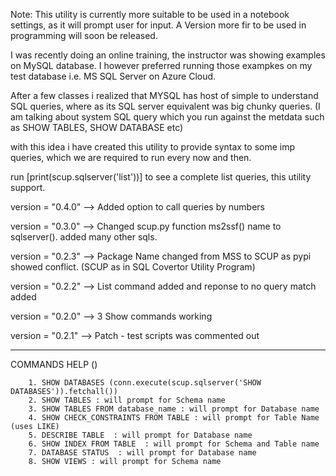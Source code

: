 Note: This utility is currently more suitable to be used in a notebook settings, as it will prompt user for input. A Version more fir to be used in programming will soon be released.

I was recently doing an online training, the instructor was showing examples on MySQL database. I however preferred running those exampkes on my test database i.e. MS SQL Server on Azure Cloud. 

After a few classes i realized that MYSQL has host of simple to understand SQL queries, where as its SQL server equivalent was big chunky queries.
(I am talking about system SQL query which you run against the metdata such as SHOW TABLES, SHOW DATABASE etc)

with this idea i have created this utility to provide syntax to some imp queries, which we are required to run every now and then.

run [print(scup.sqlserver('list'))] to see a complete list queries, this utility support.

version = "0.4.0" --> Added option to call queries by numbers

version = "0.3.0" --> Changed scup.py function ms2ssf() name to sqlserver(). added many other sqls.

version = "0.2.3" --> Package Name changed from MSS to SCUP as pypi showed conflict. (SCUP as in SQL Covertor Utility Program)

version = "0.2.2" --> List command added and reponse to no query match added

version = "0.2.0" --> 3 Show commands working

version = "0.2.1" --> Patch - test scripts was commented out

--------------------------------------------------------------------------------------------------

COMMANDS HELP  ()

        1. SHOW DATABASES (conn.execute(scup.sqlserver('SHOW DATABASES')).fetchall())
        2. SHOW TABLES : will prompt for Schema name
        3. SHOW TABLES FROM database_name : will prompt for Database name
        4. SHOW CHECK_CONSTRAINTS FROM TABLE : will prompt for Table Name (uses LIKE)
        5. DESCRIBE TABLE  : will prompt for Database name
        6. SHOW INDEX FROM TABLE  : will prompt for Schema and Table name
        7. DATABASE STATUS  : will prompt for Database name 
        8. SHOW VIEWS : will prompt for Schema name